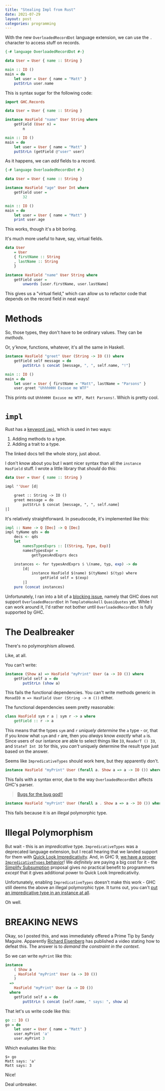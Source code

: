 ```yaml
---
title: "Stealing Impl from Rust"
date: 2021-07-29
layout: post
categories: programming
---
```


With the new `OverloadedRecordDot` language extension, we can use the `.` character to access stuff on records.

```haskell
{-# language OverloadedRecordDot #-}

data User = User { name :: String }

main :: IO ()
main = do
    let user = User { name = "Matt" }
    putStrLn user.name
```

This is syntax sugar for the following code:

```haskell
import GHC.Records

data User = User { name :: String }

instance HasField "name" User String where
    getField (User n) = 
        n

main :: IO ()
main = do
    let user = User { name = "Matt" }
    putStrLn (getField @"user" user)
```

As it happens, we can *add* fields to a record.

```haskell
{-# language OverloadedRecordDot #-}

data User = User { name :: String }

instance HasField "age" User Int where
    getField user = 
        32

main :: IO ()
main = do
    let user = User { name = "Matt" }
    print user.age
```

This works, though it's a bit boring.

It's much more useful to have, say, virtual fields.

```haskell
data User 
    = User
    { firstName :: String
    , lastName :: String
    }

instance HasField "name" User String where
    getField user = 
        unwords [user.firstName, user.lastName]
```

This gives us a "virtual field," which can allow us to refactor code that depends on the record field in neat ways!

# Methods

So, those types, they don't have to be ordinary values.
They can be *methods*.

Or, y'know, functions, whatever, it's all the same in Haskell.

```haskell
instance HasField "greet" User (String -> IO ()) where
    getField self message = do
        putStrLn $ concat [message, ", ", self.name, "!"]

main :: IO ()
main = do
    let user = User { firstName = "Matt", lastName = "Parsons" }
    user.greet "UhhhHHH Excuse me WTF"
```

This prints out `UhhhHHH Excuse me WTF, Matt Parsons!`.
Which is pretty cool.

# `impl`

Rust has a [keyword `impl`](https://doc.rust-lang.org/std/keyword.impl.html), which is used in two ways:

1. Adding methods to a type.
2. Adding a trait to a type.

The linked docs tell the whole story, just about.

I don't know about you but I want nicer syntax than all the `instance HasField` stuff.
I wrote a little library that *should* do this:

```haskell
data User = User { name :: String }

impl ''User [d|

    greet :: String -> IO ()
    greet message = do
        putStrLn $ concat [message, ", ", self.name]
|]
```

It's relatively straightforward.
In pseudocode, it's implemented like this:

```haskell
impl :: Name -> Q [Dec] -> Q [Dec]
impl tyName qds = do
    decs <- qds
    let
        namesTypesExprs :: [(String, Type, Exp)]
        namesTypesExpr =
            getTypesAndExprs decs

    instances <- for typesAndExprs $ \(name, typ, exp) -> do
        [d|
            instance HasField $(name) $(tyName) $(typ) where
                getField self = $(exp)
        |]
    pure (concat instances)
```

Unfortunately, I ran into a bit of a [blocking issue](https://gitlab.haskell.org/ghc/ghc/-/issues/20185), namely that GHC does not support `OverloadedRecordDot` in `TemplateHaskell` `QuasiQuotes` yet.
While I can work around it, I'd rather not bother until `OverloadedRecordDot` is fully supported by GHC.

# The Dealbreaker

There's no polymorphism allowed.

Like, at all.

You can't write:

```haskell
instance (Show a) => HasField "myPrint" User (a -> IO ()) where
    getField self a = do
        putStrLn (show a)
```

This fails the functional dependencies.
You can't write methods generic in `MonadIO m => HasField User (String -> m ())` either.

The functional dependencies seem pretty reasonable:

```haskell
class HasField sym r a | sym r -> a where
    getField :: r -> a
```

This means that the types `sym` and `r` *uniquely determine* the `a` type - or, that if you know what `sym` and `r` are, then you *always* know *exactly* what `a` is.
Since users of our isntance are able to select things like `IO`, `ReaderT () IO`, and `StateT Int IO` for this, you *can't* uniquely determine the result type just based on the answer.

Seems like `ImpredicativeTypes` should work here, but they apparently don't.

```haskell
instance HasField "myPrint" User (forall a. Show a => a -> IO ()) where ...
```

This fails with a syntax error, due to the way `OverloadedRecordDot` affects GHC's parser.

> [Bugs for the bug god!!](https://gitlab.haskell.org/ghc/ghc/-/issues/20186)

```haskell
instance HasField "myPrint" User (forall a . Show a => a -> IO ()) where ...
```

This fails because it is an illegal polymorphic type.

# Illegal Polymorphism

But wait - this is an *impredicative* type.
`ImpredicativeTypes` was a deprecated language extension, but I recall hearing that we landed support for them with [Quick Look Impredicativity](https://github.com/ghc-proposals/ghc-proposals/pull/274).
And, in GHC 9, [we have a proper `ImpredicativeTypes` behavior](https://ghc.gitlab.haskell.org/ghc/doc/users_guide/exts/impredicative_types.html#impredicative-polymorphism)!
We *definitely* are paying a big cost for it - the [Simplify Subsumption](https://gitlab.haskell.org/ghc/ghc/-/wikis/migration/9.0#simplified-subsumption) proposal gives *no* practical benefit  to programmers *except* that it gives additional power to Quick Look Impredicativity.

Unfortunately, enabling `ImpredicativeTypes` doesn't make this work - GHC still deems the above an illegal polymorphic type.
It turns out, you can't [put an impredicative type in an instance at all](https://gitlab.haskell.org/ghc/ghc/-/issues/20188).

Oh well.

# BREAKING NEWS

Okay, so I posted this, and was immediately offered a Prime Tip by Sandy Maguire.
Apparently [Richard Eisenberg](https://www.youtube.com/watch?v=ZXtdd8e7CQQ) has published a video stating how to defeat this.
The answer is to *demand the constraint in the context*.

So we can write `myPrint` like this:

```haskell
instance 
    ( Show a 
    , HasField "myPrint" User (a -> IO ())
    )
  => 
    HasField "myPrint" User (a -> IO ()) 
  where
    getField self a = do
        putStrLn $ concat [self.name, " says: ", show a]
```

That let's us write code like this:

```haskell
go :: IO ()
go = do
    let user = User { name = "Matt" }
    user.myPrint 'a'
    user.myPrint 3
```

Which evaluates like this:

```
$> go
Matt says: 'a'
Matt says: 3
```

Nice!

Deal *un*breaker.
